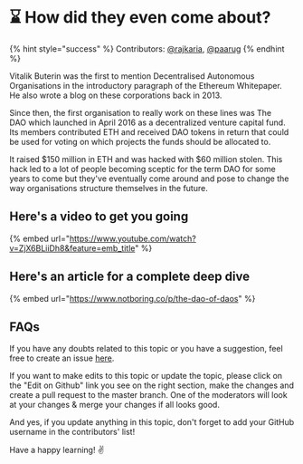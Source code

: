 # ⌛ How did they even come about?

{% hint style="success" %}
Contributors: [@rajkaria](https://github.com/rajkaria), [@paarug](https://github.com/paarug)
{% endhint %}

Vitalik Buterin was the first to mention Decentralised Autonomous Organisations in the introductory paragraph of the Ethereum Whitepaper. He also wrote a blog on these corporations back in 2013.

Since then, the first organisation to really work on these lines was The DAO which launched in April 2016 as a decentralized venture capital fund. Its members contributed ETH and received DAO tokens in return that could be used for voting on which projects the funds should be allocated to.

It raised $150 million in ETH and was hacked with $60 million stolen. This hack led to a lot of people becoming sceptic for the term DAO for some years to come but they've eventually come around and pose to change the way organisations structure themselves in the future.

## Here's a video to get you going

{% embed url="https://www.youtube.com/watch?v=ZjX6BLiiDh8&feature=emb_title" %}

## Here's an article for a complete deep dive

{% embed url="https://www.notboring.co/p/the-dao-of-daos" %}

## FAQs

If you have any doubts related to this topic or you have a suggestion, feel free to create an issue [here](https://github.com/SuperteamDAO/ground-zero/issues).

If you want to make edits to this topic or update the topic, please click on the "Edit on Github" link you see on the right section, make the changes and create a pull request to the master branch. One of the moderators will look at your changes & merge your changes if all looks good.

And yes, if you update anything in this topic, don't forget to add your GitHub username in the contributors' list!

Have a happy learning! ✌️

